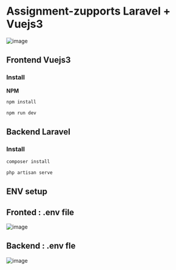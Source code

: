 # Assignment-zupports Laravel + Vuejs3 

![image](https://github.com/kongsanais/assignment-zupports/assets/54577966/fcf0c870-82a0-458b-abcf-b4a59cb51803)


## Frontend Vuejs3 
### Install
**NPM**

``` bash
npm install 
```
```bash
npm run dev 
```

## Backend  Laravel  
### Install
``` bash
composer install 
```
```bash
php artisan serve 
```

## ENV setup 
## Fronted : .env file
![image](https://github.com/kongsanais/assignment-zupports/assets/54577966/ca2cbcd6-757a-40e0-a312-c17b47d1eee9)

## Backend : .env fle
![image](https://github.com/kongsanais/assignment-zupports/assets/54577966/5d0471fd-3a2f-4f4c-a980-a1782c4d71ec)





